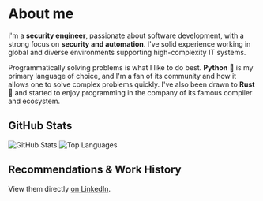 # About me
I'm a **security engineer**, passionate about software development, with a strong focus on **security and automation**. I've solid experience working in global and diverse environments supporting high-complexity IT systems.

Programmatically solving problems is what I like to do best. **Python** 🐍 is my primary language of choice, and I'm a fan of its community and how it allows one to solve complex problems quickly. I've also been drawn to **Rust** 🦀 and started to enjoy programming in the company of its famous compiler and ecosystem.

## GitHub Stats
![GitHub Stats](https://github-readme-stats.vercel.app/api?username=agu3rra&show_icons=true&&line_height=40&hide_rank=true&include_all_commits=true)
![Top Languages](https://github-readme-stats.vercel.app/api/top-langs/?username=agu3rra&show_icons=true)

## Recommendations & Work History
View them directly [on LinkedIn](https://www.linkedin.com/in/agu3rra).
